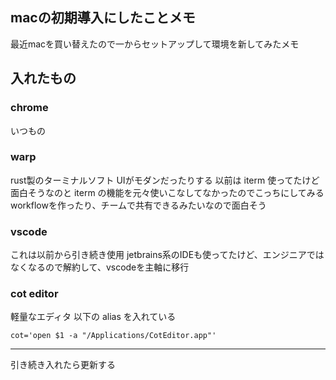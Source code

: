 macの初期導入にしたことメモ
---

最近macを買い替えたので一からセットアップして環境を新してみたメモ

## 入れたもの

### chrome

いつもの

### warp

rust製のターミナルソフト
UIがモダンだったりする
以前は iterm 使ってたけど面白そうなのと iterm の機能を元々使いこなしてなかったのでこっちにしてみる
workflowを作ったり、チームで共有できるみたいなので面白そう

### vscode

これは以前から引き続き使用
jetbrains系のIDEも使ってたけど、エンジニアではなくなるので解約して、vscodeを主軸に移行

### cot editor

軽量なエディタ
以下の alias を入れている

```
cot='open $1 -a "/Applications/CotEditor.app"'
```

---

引き続き入れたら更新する
